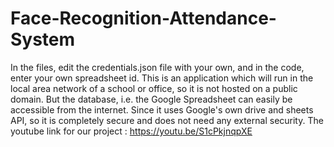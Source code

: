 # Face-Recognition-Attendance-System
In the files, edit the credentials.json file with your own, and in the code, enter your own spreadsheet id.
This is an application which will run in the local area network of a school or office, so it is not hosted on a public domain. But the database, i.e. the Google Spreadsheet can easily be accessible from the internet.
Since it uses Google's own drive and sheets API, so it is completely secure and does not need any external security.
The youtube link for our project : https://youtu.be/S1cPkjnqpXE
